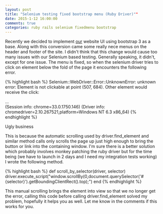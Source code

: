 ```yaml
---
layout: post
title: "Selenium testing fixed bootstrap menu (Ruby Driver)""
date: 2015-1-12 16:00:00
comments: true
categories: ruby rails selenium fixedmenu bootstrap
---
```


Recently we decided to implement [our](http://www.musicxray.com) website UI using bootstrap 3 as a base.  Along with this conversion came some really nece menus on the header and footer of the site.  I didn't think that this change would cause too many issues with our Selenium based testing.  Generally speaking, it didn't, except for one issue.  The menu is fixed, so when the selenium driver tries to click on element below the fold of the page it encounters the following error.

{% highlight bash %}
Selenium::WebDriver::Error::UnknownError:         unknown error: Element is not clickable at point (507, 684). Other element would receive the click: <footer class="navbar navbar-inverse navbar-fixed-bottom hidden-xs hidden-sm" role="navigation">...</footer>
    (Session info: chrome=33.0.1750.146)
    (Driver info: chromedriver=2.10.267521,platform=Windows NT 6.3 x86_64)
{% endhighlight %}

Ugly business

This is because the automatic scrolling used by driver.find_element and similar method calls only scrolls the page up just high enough to bring the button or link into the containing window.  I'm sure there is a better solution which probably involves monkey patching the ruby driver but for the time being (we have to launch in 2 days and I need my integration tests working) I wrote the following method.

{% highlight bash %}
  def scroll_by_selector(driver, selector)
    driver.execute_script("window.scrollBy(0,document.querySelector('#{selector}').getBoundingClientRect().top);")
  end
{% endhighlight %}

This manual scrolling brings the element into view so that we no longer get the error, calling this code before calling driver.find_element solved my problem, hopefully it helps you as well.  Let me know in the comments if this works for you.
